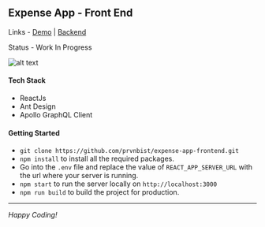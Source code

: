 ## Expense App - Front End 

Links - [Demo](https://expense-app.netlify.com/) | [Backend](https://github.com/prvnbist/expense-app-backend)

Status - Work In Progress

![alt text](https://res.cloudinary.com/prvnbist/image/upload/v1548586320/2019-01-27_162142_okqnmt.png "Logo Title Text 1")

#### Tech Stack
- ReactJs
- Ant Design
- Apollo GraphQL Client

#### Getting Started
- `git clone https://github.com/prvnbist/expense-app-frontend.git`
- `npm install` to install all the required packages. 
- Go into the `.env` file and replace the value of `REACT_APP_SERVER_URL` with the url where your server is running.
- `npm start` to run the server locally on `http://localhost:3000`
- `npm run build` to build the project for production.
---
*Happy Coding!*
